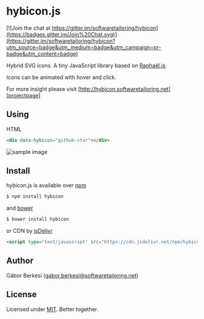 hybicon.js
===========

[![Join the chat at https://gitter.im/softwaretailoring/hybicon](https://badges.gitter.im/Join%20Chat.svg)](https://gitter.im/softwaretailoring/hybicon?utm_source=badge&utm_medium=badge&utm_campaign=pr-badge&utm_content=badge)

Hybrid SVG icons. A tiny JavaScript library based on [Raphaël.js][raphaeljs].

Icons can be animated with hover and click.

For more insight please visit [http://hybicon.softwaretailoring.net][projectpage]

## Using

HTML
```html
<div data-hybicon="github-star"></div>
```

![sample image](hybicon.sample.png)

## Install

hybicon.js is available over [npm][npm]

```sh
$ npm install hybicon
```

and [bower][bower]

```sh
$ bower install hybicon
```

or CDN by [jsDelivr][jsdelivr]

```html
<script type="text/javascript" src="https://cdn.jsdelivr.net/npm/hybicon@1.4.0/js/hybicon.min.js"></script>
```

## Author

Gábor Berkesi (gabor.berkesi@softwaretailoring.net)

## License

Licensed under [MIT][mit]. Better together.

[projectpage]: http://hybicon.softwaretailoring.net
[mit]: http://www.opensource.org/licenses/mit-license.php
[raphaeljs]: http://dmitrybaranovskiy.github.io/raphael
[npm]: https://www.npmjs.com/package/hybicon
[bower]: http://bower.io/search/?q=hybicon
[jsdelivr]: http://www.jsdelivr.com/?query=hybicon


